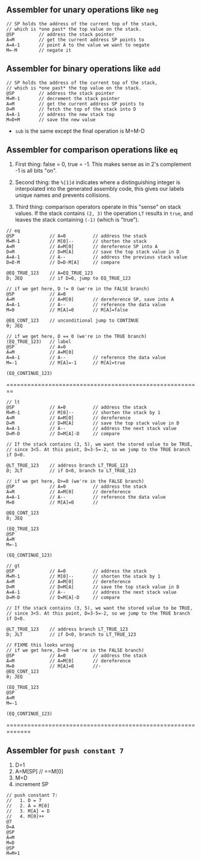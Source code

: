 


## Assembler for unary operations like `neg`

```
// SP holds the address of the current top of the stack,
// which is *one past* the top value on the stack.
@SP         // address the stack pointer
A=M         // get the current address SP points to
A=A-1       // point A to the value we want to negate
M=-M        // negate it
```

## Assembler for binary operations like `add`

```
// SP holds the address of the current top of the stack,
// which is *one past* the top value on the stack.
@SP         // address the stack pointer
M=M-1       // decrement the stack pointer
A=M         // get the current address SP points to
D=M         // fetch the top of the stack into D
A=A-1       // address the new stack top
M=D+M       // save the new value
```

* `sub` is the same except the final operation is M=M-D

## Assembler for comparison operations like `eq`

1. First thing: false = 0, true = -1. This makes sense as in 2's complement -1
   is all bits "on".

2. Second thing: the `%[1]d` indicates where a distinguishing integer is
   interpolated into the generated assembly code, this gives our labels unique
   names and prevents collisions.

3. Third thing: comparison operators operate in this "sense" on stack values.
   If the stack contains `(2, 3)` the operation `LT` results in `true`, and
   leaves the stack containing `(-1)` (which is "true").

```
// eq
@SP             // A=0          // address the stack
M=M-1           // M[0]--       // shorten the stack
A=M             // A=M[0]       // dereference SP into A
D=M             // D=M[A]       // save the top stack value in D
A=A-1           // A--          // address the previous stack value
D=D-M           // D=D-M[A]     // compare

@EQ_TRUE_123    // A=EQ_TRUE_123
D; JEQ          // if D=0, jump to EQ_TRUE_123

// if we get here, D != 0 (we're in the FALSE branch)
@SP             // A=0
A=M             // A=M[0]       // dereference SP, save into A
A=A-1           // A--          // reference the data value
M=0             // M[A]=0       // M[A]=false

@EQ_CONT_123    // unconditional jump to CONTINUE
0; JEQ

// if we get here, D == 0 (we're in the TRUE branch)
(EQ_TRUE_123)   // label
@SP             // A=0
A=M             // A=M[0]
A=A-1           // A--          // reference the data value
M=-1            // M[A]=-1      // M[A]=true

(EQ_CONTINUE_123)
```

========================================================

```
// lt
@SP             // A=0          // address the stack
M=M-1           // M[0]--       // shorten the stack by 1
A=M             // A=M[0]       // dereference
D=M             // D=M[A]       // save the top stack value in D
A=A-1           // A--          // address the next stack value
D=M-D           // D=M[A]-D     // compare

// If the stack contains (3, 5), we want the stored value to be TRUE,
// since 3<5. At this point, D=3-5=-2, so we jump to the TRUE branch if D<0.

@LT_TRUE_123    // address branch LT_TRUE_123
D; JLT          // if D<0, branch to LT_TRUE_123

// if we get here, D>=0 (we're in the FALSE branch)
@SP             // A=0          // address the stack
A=M             // A=M[0]       // dereference
A=A-1           // A--          // reference the data value
M=0             // M[A]=0       // 

@EQ_CONT_123
0; JEQ

(EQ_TRUE_123
@SP
A=M
M=-1

(EQ_CONTINUE_123)
```


```
// gt
@SP             // A=0          // address the stack
M=M-1           // M[0]--       // shorten the stack by 1
A=M             // A=M[0]       // dereference
D=M             // D=M[A]       // save the top stack value in D
A=A-1           // A--          // address the next stack value
D=M-D           // D=M[A]-D     // compare

// If the stack contains (3, 5), we want the stored value to be TRUE,
// since 3<5. At this point, D=3-5=-2, so we jump to the TRUE branch if D<0.

@LT_TRUE_123    // address branch LT_TRUE_123
D; JLT          // if D<0, branch to LT_TRUE_123

// FIXME this looks wrong
// if we get here, D>=0 (we're in the FALSE branch)
@SP             // A=0          // address the stack
A=M             // A=M[0]       // dereference
M=0             // M[A]=0       //-
@EQ_CONT_123
0; JEQ

(EQ_TRUE_123
@SP
A=M
M=-1

(EQ_CONTINUE_123)
```


=============================================================

## Assembler for `push constant 7`

1. D=1
2. A=M[SP]      // ==M[0]
3. M=D
4. increment SP

```
// push constant 7:
//   1. D = 7
//   2. A = M[0]
//   3. M[A] = D
//   4. M[0]++
@7
D=A
@SP
A=M
M=D
@SP
M=M+1
```

